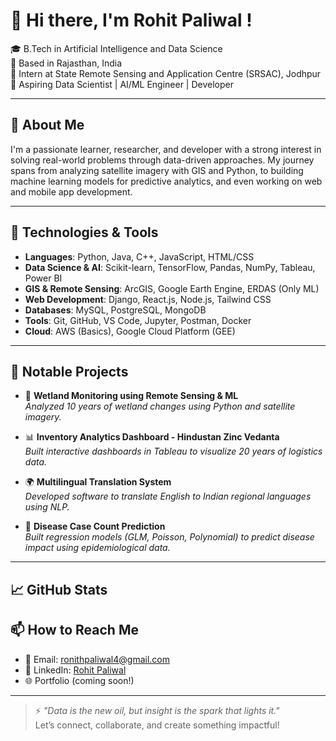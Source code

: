 # 👋 Hi there, I'm Rohit Paliwal !

🎓 B.Tech in Artificial Intelligence and Data Science  
📍 Based in Rajasthan, India  
🔬 Intern at State Remote Sensing and Application Centre (SRSAC), Jodhpur  
💼 Aspiring Data Scientist | AI/ML Engineer | Developer  

---

## 🚀 About Me

I'm a passionate learner, researcher, and developer with a strong interest in solving real-world problems through data-driven approaches. My journey spans from analyzing satellite imagery with GIS and Python, to building machine learning models for predictive analytics, and even working on web and mobile app development.

---

## 🔧 Technologies & Tools

- **Languages**: Python, Java, C++, JavaScript, HTML/CSS  
- **Data Science & AI**: Scikit-learn, TensorFlow, Pandas, NumPy, Tableau, Power BI  
- **GIS & Remote Sensing**: ArcGIS, Google Earth Engine, ERDAS (Only ML)  
- **Web Development**: Django, React.js, Node.js, Tailwind CSS  
- **Databases**: MySQL, PostgreSQL, MongoDB  
- **Tools**: Git, GitHub, VS Code, Jupyter, Postman, Docker  
- **Cloud**: AWS (Basics), Google Cloud Platform (GEE)

---

## 📌 Notable Projects

- 🔭 **Wetland Monitoring using Remote Sensing & ML**  
  *Analyzed 10 years of wetland changes using Python and satellite imagery.*

- 📊 **Inventory Analytics Dashboard - Hindustan Zinc Vedanta**  
  *Built interactive dashboards in Tableau to visualize 20 years of logistics data.*

- 🌍 **Multilingual Translation System**  
  *Developed software to translate English to Indian regional languages using NLP.*

- 🧠 **Disease Case Count Prediction**  
  *Built regression models (GLM, Poisson, Polynomial) to predict disease impact using epidemiological data.*

---
## 📈 GitHub Stats



## 📫 How to Reach Me

- 📧 Email: [ronithpaliwal4@gmail.com](mailto:ronithpaliwal4@gmail.com)  
- 💼 LinkedIn: [Rohit Paliwal](https://www.linkedin.com/in/rohit-paliwal-ai/)  
- 🌐 Portfolio (coming soon!)

---

> ⚡ *"Data is the new oil, but insight is the spark that lights it."*  
Let’s connect, collaborate, and create something impactful!

